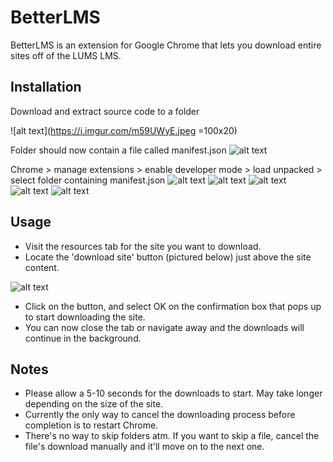 # BetterLMS

BetterLMS is an extension for Google Chrome that lets you download entire sites off of the LUMS LMS.

## Installation
Download and extract source code to a folder

![alt text](https://i.imgur.com/m59UWyE.jpeg =100x20)

Folder should now contain a file called manifest.json
![alt text](https://i.imgur.com/QYCE1SM.jpg)

Chrome > manage extensions > enable developer mode > load unpacked > select folder containing manifest.json
![alt text](https://i.imgur.com/wE3FWR5.jpg)
![alt text](https://i.imgur.com/1O5YhON.jpg)
![alt text](https://i.imgur.com/FOQmdA1.jpg)
![alt text](https://i.imgur.com/QY1c82X.jpg)
![alt text](https://i.imgur.com/DwDMzZ5.jpg)


## Usage
* Visit the resources tab for the site you want to download.
* Locate the 'download site' button (pictured below) just above the site content.

![alt text](https://i.imgur.com/08OEx46.png)

* Click on the button, and select OK on the confirmation box that pops up to start downloading the site.
* You can now close the tab or navigate away and the downloads will continue in the background.

## Notes
* Please allow a 5-10 seconds for the downloads to start. May take longer depending on the size of the site.
* Currently the only way to cancel the downloading process before completion is to restart Chrome.
* There's no way to skip folders atm. If you want to skip a file, cancel the file's download manually and it'll move on to the next one.
